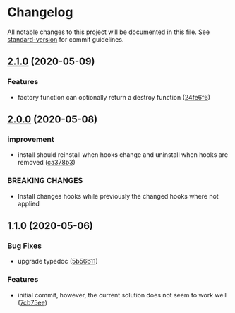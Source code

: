 # Changelog

All notable changes to this project will be documented in this file. See [standard-version](https://github.com/conventional-changelog/standard-version) for commit guidelines.

## [2.1.0](https://github.com/member-hooks/loki-hooks/compare/v2.0.0...v2.1.0) (2020-05-09)


### Features

* factory function can optionally return a destroy function ([24fe6f6](https://github.com/member-hooks/loki-hooks/commit/24fe6f6))



## [2.0.0](https://github.com/member-hooks/loki-hooks/compare/v1.1.0...v2.0.0) (2020-05-08)


### improvement

* install should reinstall when hooks change and uninstall when hooks are removed ([ca378b3](https://github.com/member-hooks/loki-hooks/commit/ca378b3))


### BREAKING CHANGES

* Install changes hooks while previously the changed hooks where not applied



## 1.1.0 (2020-05-06)


### Bug Fixes

* upgrade typedoc ([5b56b11](https://github.com/member-hooks/loki-hooks/commit/5b56b11))


### Features

* initial commit, however, the current solution does not seem to work well ([7cb75ee](https://github.com/member-hooks/loki-hooks/commit/7cb75ee))
